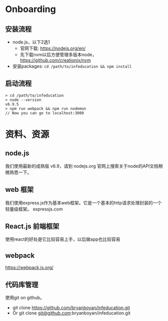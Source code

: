 # Onboarding

## 安装流程
* node.js，以下2选1
  * 官网下载: https://nodejs.org/en/
  * 先下载nvm以后方便管理多版本node，https://github.com/creationix/nvm
* 安装packages: ``cd /path/to/infeducation && npm install``

## 启动流程
```
> cd /path/to/infeducation
> node --version
v6.9.5
> npm run webpack && npm run nodemon
// Now you can go to localhost:3000
```

# 资料、资源
## node.js
我们使用最新的成熟版 v6.9，请到 nodejs.org 官网上搜索关于node的API文档稍微熟悉一下。
## web 框架
我们使用express.js作为基本web框架。它是一个基本的http请求处理封装的一个轻量级框架。 expressjs.com 
## React.js 前端框架
使用react的好处是它比较容易上手，以后做app也比较容易
## webpack
https://webpack.js.org/
## 代码库管理
使用git on github。
* git clone https://github.com/bryanboyan/infeducation.git
* Or git clone git@github.com:bryanboyan/infeducation.git
